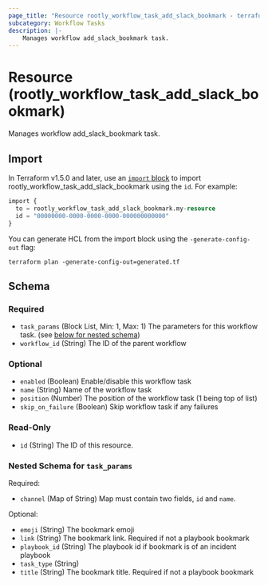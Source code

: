 ```yaml
---
page_title: "Resource rootly_workflow_task_add_slack_bookmark - terraform-provider-rootly"
subcategory: Workflow Tasks
description: |-
    Manages workflow add_slack_bookmark task.
---
```


# Resource (rootly_workflow_task_add_slack_bookmark)

Manages workflow add_slack_bookmark task.



## Import

In Terraform v1.5.0 and later, use an [`import` block](https://developer.hashicorp.com/terraform/language/import) to import rootly_workflow_task_add_slack_bookmark using the `id`. For example:

```terraform
import {
  to = rootly_workflow_task_add_slack_bookmark.my-resource
  id = "00000000-0000-0000-0000-000000000000"
}
```

You can generate HCL from the import block using the `-generate-config-out` flag:

```console
terraform plan -generate-config-out=generated.tf
```

<!-- schema generated by tfplugindocs -->
## Schema

### Required

- `task_params` (Block List, Min: 1, Max: 1) The parameters for this workflow task. (see [below for nested schema](#nestedblock--task_params))
- `workflow_id` (String) The ID of the parent workflow

### Optional

- `enabled` (Boolean) Enable/disable this workflow task
- `name` (String) Name of the workflow task
- `position` (Number) The position of the workflow task (1 being top of list)
- `skip_on_failure` (Boolean) Skip workflow task if any failures

### Read-Only

- `id` (String) The ID of this resource.

<a id="nestedblock--task_params"></a>
### Nested Schema for `task_params`

Required:

- `channel` (Map of String) Map must contain two fields, `id` and `name`.

Optional:

- `emoji` (String) The bookmark emoji
- `link` (String) The bookmark link. Required if not a playbook bookmark
- `playbook_id` (String) The playbook id if bookmark is of an incident playbook
- `task_type` (String)
- `title` (String) The bookmark title. Required if not a playbook bookmark
